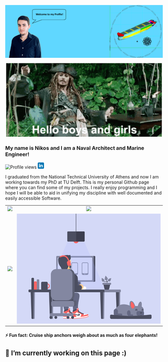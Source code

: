 <!--
**Jakendarth/Jakendarth** is a ✨ _special_ ✨ repository because its `README.md` (this file) appears on your GitHub profile.

Here are some ideas to get you started:

- 🔭 I’m currently working on ...
- 🌱 I’m currently learning ...
- 👯 I’m looking to collaborate on ...
- 🤔 I’m looking for help with ...
- 💬 Ask me about ...
- 📫 How to reach me: ...
- 😄 Pronouns: ...

-->
![I am a Naval Architect and Marine Engineer ](https://github.com/Jakendarth/Jakendarth/blob/main/gitbanner.png)
<p align="center">
  <img src="https://github.com/Jakendarth/Jakendarth/blob/main/001.gif" />
</p>

### My name is Nikos and I am a Naval Architect and Marine Engineer! 
![Profile views](https://gpvc.arturio.dev/Jakendarth) [<img src='https://github.com/Jakendarth/Jakendarth/blob/main/linkedin.svg' alt='linkedin' height='20'>](https://www.linkedin.com/in/nkougiatsos/) 

I graduated from the National Technical University of Athens and now I am working towards my PhD at TU Delft. This is my personal Github page where you can find some of my projects. I really enjoy programming and I hope I will be able to aid in unifying my discipline with well documented and easily accessible Software.

<table class="no-border" cellspacing="0" cellpadding="0" style="border:none">
  <tr>
    <td align="center"> <img src='https://github-readme-stats.vercel.app/api?username=Jakendarth&show_icons=true'></td>
    <td align="center"> <img src='https://github-readme-stats.vercel.app/api/top-langs/?username=Jakendarth'> </td>
  </tr>
  <tr>
    <td align="center"> <img src='https://github-readme-streak-stats.herokuapp.com/?user=Jakendarth'> </td>
    <td align="center"> <img src='https://github.com/Jakendarth/Jakendarth/blob/main/002.gif' alt='work' height='350'> </td>
  </tr>
</table>


 #### ⚡ Fun fact: Cruise ship anchors weigh about as much as four elephants!


## 🔭 I’m currently working on this page :)




